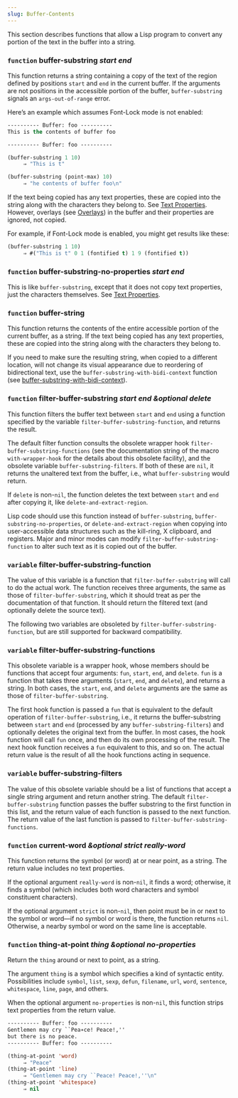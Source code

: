 ```yaml
---
slug: Buffer-Contents
---
```


This section describes functions that allow a Lisp program to convert any portion of the text in the buffer into a string.

### <span className="tag function">`function`</span> **buffer-substring** *start end*

This function returns a string containing a copy of the text of the region defined by positions `start` and `end` in the current buffer. If the arguments are not positions in the accessible portion of the buffer, `buffer-substring` signals an `args-out-of-range` error.

Here’s an example which assumes Font-Lock mode is not enabled:

```lisp
---------- Buffer: foo ----------
This is the contents of buffer foo

---------- Buffer: foo ----------
```



```lisp
(buffer-substring 1 10)
     ⇒ "This is t"
```

```lisp
(buffer-substring (point-max) 10)
     ⇒ "he contents of buffer foo\n"
```

If the text being copied has any text properties, these are copied into the string along with the characters they belong to. See [Text Properties](/docs/elisp/Text-Properties). However, overlays (see [Overlays](/docs/elisp/Overlays)) in the buffer and their properties are ignored, not copied.

For example, if Font-Lock mode is enabled, you might get results like these:

```lisp
(buffer-substring 1 10)
     ⇒ #("This is t" 0 1 (fontified t) 1 9 (fontified t))
```

### <span className="tag function">`function`</span> **buffer-substring-no-properties** *start end*

This is like `buffer-substring`, except that it does not copy text properties, just the characters themselves. See [Text Properties](/docs/elisp/Text-Properties).

### <span className="tag function">`function`</span> **buffer-string**

This function returns the contents of the entire accessible portion of the current buffer, as a string. If the text being copied has any text properties, these are copied into the string along with the characters they belong to.

If you need to make sure the resulting string, when copied to a different location, will not change its visual appearance due to reordering of bidirectional text, use the `buffer-substring-with-bidi-context` function (see [buffer-substring-with-bidi-context](/docs/elisp/Bidirectional-Display)).

### <span className="tag function">`function`</span> **filter-buffer-substring** *start end \&optional delete*

This function filters the buffer text between `start` and `end` using a function specified by the variable `filter-buffer-substring-function`, and returns the result.

The default filter function consults the obsolete wrapper hook `filter-buffer-substring-functions` (see the documentation string of the macro `with-wrapper-hook` for the details about this obsolete facility), and the obsolete variable `buffer-substring-filters`. If both of these are `nil`, it returns the unaltered text from the buffer, i.e., what `buffer-substring` would return.

If `delete` is non-`nil`, the function deletes the text between `start` and `end` after copying it, like `delete-and-extract-region`.

Lisp code should use this function instead of `buffer-substring`, `buffer-substring-no-properties`, or `delete-and-extract-region` when copying into user-accessible data structures such as the kill-ring, X clipboard, and registers. Major and minor modes can modify `filter-buffer-substring-function` to alter such text as it is copied out of the buffer.

### <span className="tag variable">`variable`</span> **filter-buffer-substring-function**

The value of this variable is a function that `filter-buffer-substring` will call to do the actual work. The function receives three arguments, the same as those of `filter-buffer-substring`, which it should treat as per the documentation of that function. It should return the filtered text (and optionally delete the source text).

The following two variables are obsoleted by `filter-buffer-substring-function`, but are still supported for backward compatibility.

### <span className="tag variable">`variable`</span> **filter-buffer-substring-functions**

This obsolete variable is a wrapper hook, whose members should be functions that accept four arguments: `fun`, `start`, `end`, and `delete`. `fun` is a function that takes three arguments (`start`, `end`, and `delete`), and returns a string. In both cases, the `start`, `end`, and `delete` arguments are the same as those of `filter-buffer-substring`.

The first hook function is passed a `fun` that is equivalent to the default operation of `filter-buffer-substring`, i.e., it returns the buffer-substring between `start` and `end` (processed by any `buffer-substring-filters`) and optionally deletes the original text from the buffer. In most cases, the hook function will call `fun` once, and then do its own processing of the result. The next hook function receives a `fun` equivalent to this, and so on. The actual return value is the result of all the hook functions acting in sequence.

### <span className="tag variable">`variable`</span> **buffer-substring-filters**

The value of this obsolete variable should be a list of functions that accept a single string argument and return another string. The default `filter-buffer-substring` function passes the buffer substring to the first function in this list, and the return value of each function is passed to the next function. The return value of the last function is passed to `filter-buffer-substring-functions`.

### <span className="tag function">`function`</span> **current-word** *\&optional strict really-word*

This function returns the symbol (or word) at or near point, as a string. The return value includes no text properties.

If the optional argument `really-word` is non-`nil`, it finds a word; otherwise, it finds a symbol (which includes both word characters and symbol constituent characters).

If the optional argument `strict` is non-`nil`, then point must be in or next to the symbol or word—if no symbol or word is there, the function returns `nil`. Otherwise, a nearby symbol or word on the same line is acceptable.

### <span className="tag function">`function`</span> **thing-at-point** *thing \&optional no-properties*

Return the `thing` around or next to point, as a string.

The argument `thing` is a symbol which specifies a kind of syntactic entity. Possibilities include `symbol`, `list`, `sexp`, `defun`, `filename`, `url`, `word`, `sentence`, `whitespace`, `line`, `page`, and others.

When the optional argument `no-properties` is non-`nil`, this function strips text properties from the return value.

```lisp
---------- Buffer: foo ----------
Gentlemen may cry ``Pea∗ce! Peace!,''
but there is no peace.
---------- Buffer: foo ----------

(thing-at-point 'word)
     ⇒ "Peace"
(thing-at-point 'line)
     ⇒ "Gentlemen may cry ``Peace! Peace!,''\n"
(thing-at-point 'whitespace)
     ⇒ nil
```

